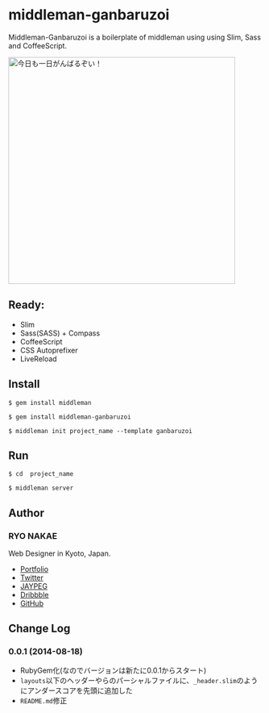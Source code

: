 # middleman-ganbaruzoi

Middleman-Ganbaruzoi is a boilerplate of middleman using using Slim, Sass and CoffeeScript.

<img src="http://f.cl.ly/items/00201Z12410h1W2N0r2j/%E5%86%99%E7%9C%9F%202014-06-07%2022%2011%2032_1.png" width="450" alt="今日も一日がんばるぞい！">


## Ready:

* Slim
* Sass(SASS) + Compass
* CoffeeScript
* CSS Autoprefixer
* LiveReload


## Install

	$ gem install middleman 
	
	$ gem install middleman-ganbaruzoi
	
	$ middleman init project_name --template ganbaruzoi


## Run

	$ cd  project_name
	
	$ middleman server


## Author

### RYO NAKAE

Web Designer in Kyoto, Japan.

* [Portfolio](http://brdr.jp)
* [Twitter](https://twitter.com/ryo_dg)
* [JAYPEG](https://jypg.net/ryo_dg)
* [Dribbble](https://dribbble.com/ryo_dg)
* [GitHub](https://github.com/ryonakae)


## Change Log

### 0.0.1 (2014-08-18)

* RubyGem化(なのでバージョンは新たに0.0.1からスタート)
* `layouts`以下のヘッダーやらのパーシャルファイルに、`_header.slim`のようにアンダースコアを先頭に追加した
* `README.md`修正